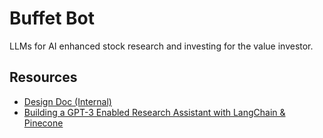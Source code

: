 # Buffet Bot

LLMs for AI enhanced stock research and investing for the value investor.

## Resources
- [Design Doc (Internal)](https://docs.google.com/document/d/1ZFw9aQtlS4xDQt4nltQtCgG4GLMmYrOePZbgzkj242k/edit?usp=sharing)
- [Building a GPT-3 Enabled Research Assistant with LangChain & Pinecone](https://www.mlq.ai/gpt-3-enabled-research-assistant-langchain-pinecone/)